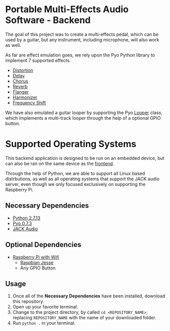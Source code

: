 # Portable Multi-Effects Audio Software - Backend

The goal of this project was to create a multi-effects pedal, which can be used by a guitar, but any instrument, including microphone, will also work as well.

As far are effect emulation goes, we rely upon the Pyo Python library to implement 7 supported effects.

* [ Distortion](http://ajaxsoundstudio.com/pyodoc/api/classes/effects.html#disto)
* [ Delay ]( http://ajaxsoundstudio.com/pyodoc/api/classes/effects.html#delay )
* [ Chorus ](http://ajaxsoundstudio.com/pyodoc/api/classes/effects.html#chorus)
* [ Reverb ]( http://ajaxsoundstudio.com/pyodoc/api/classes/effects.html#strev )
* [ Flanger ]( http://ajaxsoundstudio.com/pyodoc/tutorials/pyoobject2.html )
* [ Harmonizer]( http://ajaxsoundstudio.com/pyodoc/api/classes/effects.html#harmonizer )
* [ Frequency Shift ]( http://ajaxsoundstudio.com/pyodoc/api/classes/effects.html#freqshift )

We have also emulated a guitar looper by supporting the Pyo [Looper](http://ajaxsoundstudio.com/pyodoc/api/classes/tableprocess.html#looper) class, which implements a multi-track looper through the help of a optional GPIO button.

# Supported Operating Systems
This backend application is designed to be run on an embedded device, but can also be ran on the same device as the [frontend](https://github.com/pmeas/pmeas-frontend).

Through the help of Python, we are able to support all Linux based distrbutions, as well as all operating systems that support the JACK audio server, even though we only focused exclusively on supporting the Raspberry Pi.

## Necessary Dependencies
* [Python 2.7.13]( https://www.python.org/downloads/ )
* [Pyo 0.7.3]( http://ajaxsoundstudio.com/software/pyo/ )
* [JACK Audio]( http://www.jackaudio.org/ )

## Optional Dependencies
* [Raspberry Pi with Wifi ]( https://www.raspberrypi.org/products/raspberry-pi-3-model-b/ )
  * [Raspbian Jesse](https://www.raspberrypi.org/downloads/raspbian/)
  * Any GPIO Button

## Usage
1. Once all of the **Necessary Dependencies** have been installed, download this repository.
2. Open up your favorite terminal.
3. Change to the project directory, by called `cd <REPOSITORY_NAME>`; replacing `REPOSITORY_NAME` with the name of your downloaded folder.
4. Run `python .` in your terminal.
